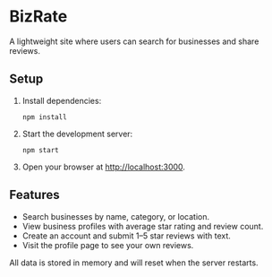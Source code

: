 # BizRate

A lightweight site where users can search for businesses and share reviews.

## Setup
1. Install dependencies:
   ```
   npm install
   ```
2. Start the development server:
   ```
   npm start
   ```
3. Open your browser at [http://localhost:3000](http://localhost:3000).

## Features
- Search businesses by name, category, or location.
- View business profiles with average star rating and review count.
- Create an account and submit 1–5 star reviews with text.
- Visit the profile page to see your own reviews.

All data is stored in memory and will reset when the server restarts.
